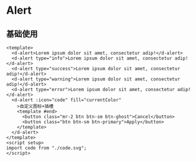 # Alert

## 基础使用

<code-wrapper>
<BaseAlert/>

```vue
<template>
  <d-alert>Lorem ipsum dolor sit amet, consectetur adip!</d-alert>
  <d-alert type="info">Lorem ipsum dolor sit amet, consectetur adip!</d-alert>
  <d-alert type="success">Lorem ipsum dolor sit amet, consectetur adip!</d-alert>
  <d-alert type="warning">Lorem ipsum dolor sit amet, consectetur adip!</d-alert>
  <d-alert type="error">Lorem ipsum dolor sit amet, consectetur adip!</d-alert>
  <d-alert :icon="code" fill="currentColor"
    >自定义图标+插槽
    <template #end>
      <button class="mr-2 btn btn-sm btn-ghost">Cancel</button>
      <button class="btn btn-sm btn-primary">Apply</button>
    </template>
  </d-alert>
</template>
<script setup>
import code from "./code.svg";
</script>

```

</code-wrapper>

<script setup>
import BaseAlert from '../../src/components/alert/demo/base.vue';
</script>

<style>
.alert {
  margin-top: 1em;
}
</style>
